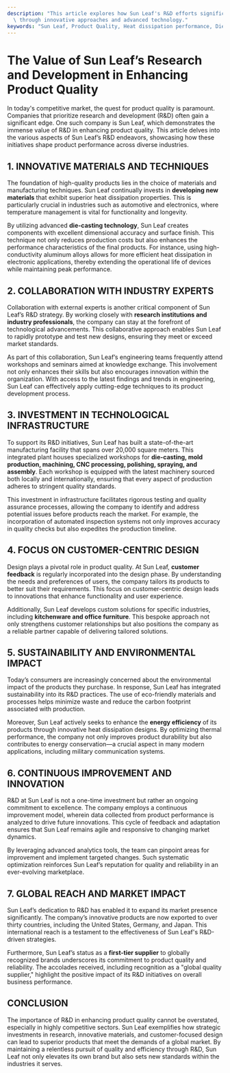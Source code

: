 ```yaml
---
description: "This article explores how Sun Leaf's R&D efforts significantly improve product quality\
  \ through innovative approaches and advanced technology."
keywords: "Sun Leaf, Product Quality, Heat dissipation performance, Die casting process"
---
```

# The Value of Sun Leaf’s Research and Development in Enhancing Product Quality

In today's competitive market, the quest for product quality is paramount. Companies that prioritize research and development (R&D) often gain a significant edge. One such company is Sun Leaf, which demonstrates the immense value of R&D in enhancing product quality. This article delves into the various aspects of Sun Leaf’s R&D endeavors, showcasing how these initiatives shape product performance across diverse industries.

## 1. INNOVATIVE MATERIALS AND TECHNIQUES

The foundation of high-quality products lies in the choice of materials and manufacturing techniques. Sun Leaf continually invests in **developing new materials** that exhibit superior heat dissipation properties. This is particularly crucial in industries such as automotive and electronics, where temperature management is vital for functionality and longevity.

By utilizing advanced **die-casting technology**, Sun Leaf creates components with excellent dimensional accuracy and surface finish. This technique not only reduces production costs but also enhances the performance characteristics of the final products. For instance, using high-conductivity aluminum alloys allows for more efficient heat dissipation in electronic applications, thereby extending the operational life of devices while maintaining peak performance.

## 2. COLLABORATION WITH INDUSTRY EXPERTS

Collaboration with external experts is another critical component of Sun Leaf’s R&D strategy. By working closely with **research institutions and industry professionals**, the company can stay at the forefront of technological advancements. This collaborative approach enables Sun Leaf to rapidly prototype and test new designs, ensuring they meet or exceed market standards.

As part of this collaboration, Sun Leaf’s engineering teams frequently attend workshops and seminars aimed at knowledge exchange. This involvement not only enhances their skills but also encourages innovation within the organization. With access to the latest findings and trends in engineering, Sun Leaf can effectively apply cutting-edge techniques to its product development process.

## 3. INVESTMENT IN TECHNOLOGICAL INFRASTRUCTURE

To support its R&D initiatives, Sun Leaf has built a state-of-the-art manufacturing facility that spans over 20,000 square meters. This integrated plant houses specialized workshops for **die-casting, mold production, machining, CNC processing, polishing, spraying, and assembly**. Each workshop is equipped with the latest machinery sourced both locally and internationally, ensuring that every aspect of production adheres to stringent quality standards.

This investment in infrastructure facilitates rigorous testing and quality assurance processes, allowing the company to identify and address potential issues before products reach the market. For example, the incorporation of automated inspection systems not only improves accuracy in quality checks but also expedites the production timeline.

## 4. FOCUS ON CUSTOMER-CENTRIC DESIGN

Design plays a pivotal role in product quality. At Sun Leaf, **customer feedback** is regularly incorporated into the design phase. By understanding the needs and preferences of users, the company tailors its products to better suit their requirements. This focus on customer-centric design leads to innovations that enhance functionality and user experience.

Additionally, Sun Leaf develops custom solutions for specific industries, including **kitchenware and office furniture**. This bespoke approach not only strengthens customer relationships but also positions the company as a reliable partner capable of delivering tailored solutions.

## 5. SUSTAINABILITY AND ENVIRONMENTAL IMPACT

Today’s consumers are increasingly concerned about the environmental impact of the products they purchase. In response, Sun Leaf has integrated sustainability into its R&D practices. The use of eco-friendly materials and processes helps minimize waste and reduce the carbon footprint associated with production.

Moreover, Sun Leaf actively seeks to enhance the **energy efficiency** of its products through innovative heat dissipation designs. By optimizing thermal performance, the company not only improves product durability but also contributes to energy conservation—a crucial aspect in many modern applications, including military communication systems.

## 6. CONTINUOUS IMPROVEMENT AND INNOVATION

R&D at Sun Leaf is not a one-time investment but rather an ongoing commitment to excellence. The company employs a continuous improvement model, wherein data collected from product performance is analyzed to drive future innovations. This cycle of feedback and adaptation ensures that Sun Leaf remains agile and responsive to changing market dynamics.

By leveraging advanced analytics tools, the team can pinpoint areas for improvement and implement targeted changes. Such systematic optimization reinforces Sun Leaf’s reputation for quality and reliability in an ever-evolving marketplace.

## 7. GLOBAL REACH AND MARKET IMPACT

Sun Leaf’s dedication to R&D has enabled it to expand its market presence significantly. The company’s innovative products are now exported to over thirty countries, including the United States, Germany, and Japan. This international reach is a testament to the effectiveness of Sun Leaf's R&D-driven strategies.

Furthermore, Sun Leaf’s status as a **first-tier supplier** to globally recognized brands underscores its commitment to product quality and reliability. The accolades received, including recognition as a "global quality supplier," highlight the positive impact of its R&D initiatives on overall business performance.

## CONCLUSION

The importance of R&D in enhancing product quality cannot be overstated, especially in highly competitive sectors. Sun Leaf exemplifies how strategic investments in research, innovative materials, and customer-focused design can lead to superior products that meet the demands of a global market. By maintaining a relentless pursuit of quality and efficiency through R&D, Sun Leaf not only elevates its own brand but also sets new standards within the industries it serves.

